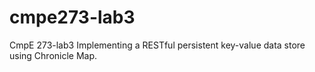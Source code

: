 # cmpe273-lab3
CmpE 273-lab3  Implementing a RESTful persistent key-value data store using Chronicle Map.
